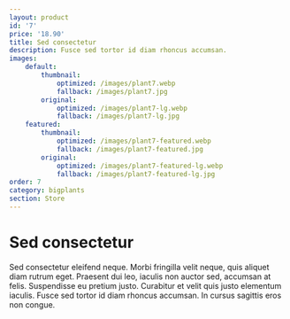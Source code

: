 ```yaml
---
layout: product
id: '7'
price: '18.90'
title: Sed consectetur
description: Fusce sed tortor id diam rhoncus accumsan.
images:
    default:
        thumbnail:
            optimized: /images/plant7.webp
            fallback: /images/plant7.jpg
        original:
            optimized: /images/plant7-lg.webp
            fallback: /images/plant7-lg.jpg
    featured: 
        thumbnail:
            optimized: /images/plant7-featured.webp
            fallback: /images/plant7-featured.jpg
        original:
            optimized: /images/plant7-featured-lg.webp
            fallback: /images/plant7-featured-lg.jpg
order: 7
category: bigplants
section: Store
---
```


# Sed consectetur

Sed consectetur eleifend neque. Morbi fringilla velit neque, quis aliquet diam rutrum eget. Praesent dui leo, iaculis non auctor sed, accumsan at felis. Suspendisse eu pretium justo. Curabitur et velit quis justo elementum iaculis. Fusce sed tortor id diam rhoncus accumsan. In cursus sagittis eros non congue.